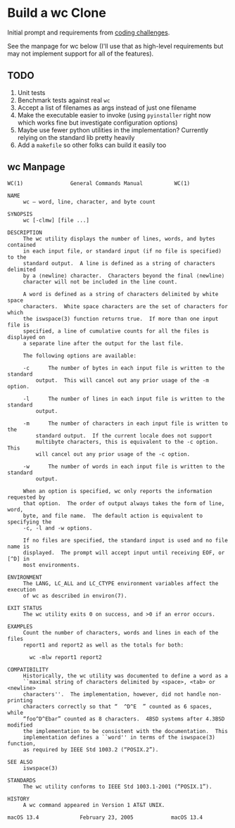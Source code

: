 # Build a wc Clone
Initial prompt and requirements from [coding challenges](https://codingchallenges.fyi/challenges/challenge-wc).

See the manpage for wc below (I'll use that as high-level requirements but may not implement support for all of the features).

## TODO

1. Unit tests
1. Benchmark tests against real `wc`
1. Accept a list of filenames as args instead of just one filename
1. Make the executable easier to invoke (using `pyinstaller` right now which works fine but investigate configuration options)
1. Maybe use fewer python utilities in the implementation? Currently relying on the standard lib pretty heavily
1. Add a `makefile` so other folks can build it easily too

## wc Manpage
```
WC(1)			    General Commands Manual			 WC(1)

NAME
     wc – word, line, character, and byte count

SYNOPSIS
     wc [-clmw] [file ...]

DESCRIPTION
     The wc utility displays the number of lines, words, and bytes contained
     in each input file, or standard input (if no file is specified) to the
     standard output.  A line is defined as a string of characters delimited
     by a ⟨newline⟩ character.	Characters beyond the final ⟨newline⟩
     character will not be included in the line count.

     A word is defined as a string of characters delimited by white space
     characters.  White space characters are the set of characters for which
     the iswspace(3) function returns true.  If more than one input file is
     specified, a line of cumulative counts for all the files is displayed on
     a separate line after the output for the last file.

     The following options are available:

     -c      The number of bytes in each input file is written to the standard
	     output.  This will cancel out any prior usage of the -m option.

     -l      The number of lines in each input file is written to the standard
	     output.

     -m      The number of characters in each input file is written to the
	     standard output.  If the current locale does not support
	     multibyte characters, this is equivalent to the -c option.  This
	     will cancel out any prior usage of the -c option.

     -w      The number of words in each input file is written to the standard
	     output.

     When an option is specified, wc only reports the information requested by
     that option.  The order of output always takes the form of line, word,
     byte, and file name.  The default action is equivalent to specifying the
     -c, -l and -w options.

     If no files are specified, the standard input is used and no file name is
     displayed.  The prompt will accept input until receiving EOF, or [^D] in
     most environments.

ENVIRONMENT
     The LANG, LC_ALL and LC_CTYPE environment variables affect the execution
     of wc as described in environ(7).

EXIT STATUS
     The wc utility exits 0 on success, and >0 if an error occurs.

EXAMPLES
     Count the number of characters, words and lines in each of the files
     report1 and report2 as well as the totals for both:

	   wc -mlw report1 report2

COMPATIBILITY
     Historically, the wc utility was documented to define a word as a
     ``maximal string of characters delimited by <space>, <tab> or <newline>
     characters''.  The implementation, however, did not handle non-printing
     characters correctly so that “  ^D^E  ” counted as 6 spaces, while
     “foo^D^Ebar” counted as 8 characters.  4BSD systems after 4.3BSD modified
     the implementation to be consistent with the documentation.  This
     implementation defines a ``word'' in terms of the iswspace(3) function,
     as required by IEEE Std 1003.2 (“POSIX.2”).

SEE ALSO
     iswspace(3)

STANDARDS
     The wc utility conforms to IEEE Std 1003.1-2001 (“POSIX.1”).

HISTORY
     A wc command appeared in Version 1 AT&T UNIX.

macOS 13.4		       February 23, 2005		    macOS 13.4
```
